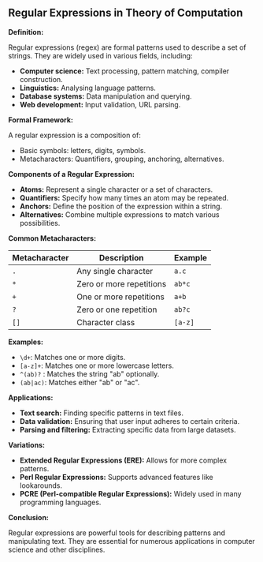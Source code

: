 ## Regular Expressions in Theory of Computation

**Definition:**

Regular expressions (regex) are formal patterns used to describe a set of strings. They are widely used in various fields, including:

- **Computer science:** Text processing, pattern matching, compiler construction.
- **Linguistics:** Analysing language patterns.
- **Database systems:** Data manipulation and querying.
- **Web development:** Input validation, URL parsing.


**Formal Framework:**

A regular expression is a composition of:

- Basic symbols: letters, digits, symbols.
- Metacharacters: Quantifiers, grouping, anchoring, alternatives.


**Components of a Regular Expression:**

- **Atoms:** Represent a single character or a set of characters.
- **Quantifiers:** Specify how many times an atom may be repeated.
- **Anchors:** Define the position of the expression within a string.
- **Alternatives:** Combine multiple expressions to match various possibilities.


**Common Metacharacters:**

| Metacharacter | Description | Example |
|---|---|---|
| `.` | Any single character | `a.c` | Matches "abc", "aac", "acx" |
| `*` | Zero or more repetitions | `ab*c` | Matches "abc", "abbc", "ab" |
| `+` | One or more repetitions | `a+b` | Matches "abb", "aabbc", "a" |
| `?` | Zero or one repetition | `ab?c` | Matches "abc", "ac" |
| `[]` | Character class | `[a-z]` | Matches any lowercase letter |


**Examples:**

- `\d+`: Matches one or more digits.
- `[a-z]+`: Matches one or more lowercase letters.
- `^(ab)?` : Matches the string "ab" optionally.
- `(ab|ac)`: Matches either "ab" or "ac".


**Applications:**

- **Text search:** Finding specific patterns in text files.
- **Data validation:** Ensuring that user input adheres to certain criteria.
- **Parsing and filtering:** Extracting specific data from large datasets.


**Variations:**

- **Extended Regular Expressions (ERE):** Allows for more complex patterns.
- **Perl Regular Expressions:** Supports advanced features like lookarounds.
- **PCRE (Perl-compatible Regular Expressions):** Widely used in many programming languages.


**Conclusion:**

Regular expressions are powerful tools for describing patterns and manipulating text. They are essential for numerous applications in computer science and other disciplines.